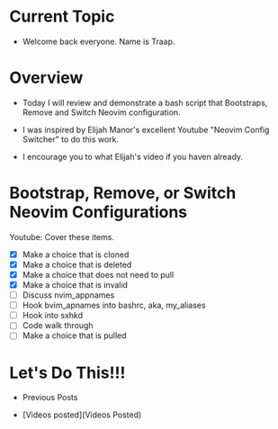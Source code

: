 # Current Topic
  - Welcome back everyone.  Name is Traap.

# Overview
  - Today I will review and demonstrate a bash script that Bootstraps, Remove and
    Switch Neovim configuration.

  - I was inspired by Elijah Manor's excellent Youtube "Neovim Config Switcher"
    to do this work.

  - I encourage you to what Elijah's video if you haven already.

# Bootstrap, Remove, or Switch Neovim Configurations
  Youtube: Cover these items.
  - [X] Make a choice that is cloned
  - [X] Make a choice that is deleted
  - [X] Make a choice that does not need to pull
  - [X] Make a choice that is invalid
  - [ ] Discuss nvim_appnames
  - [ ] Hook bvim_apnames into bashrc, aka, my_aliases
  - [ ] Hook into sxhkd
  - [ ] Code walk through
  - [ ] Make a choice that is pulled

# Let's Do This!!!
  - Previous Posts

  - [Videos posted](Videos Posted)


